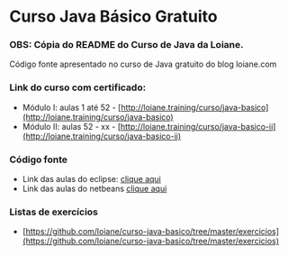 Curso Java Básico Gratuito
=================

### OBS: Cópia do README do Curso de Java da Loiane.

Código fonte apresentado no curso de Java gratuito do blog loiane.com

### Link do curso com certificado:
* Módulo I: aulas 1 até 52 - [http://loiane.training/curso/java-basico](http://loiane.training/curso/java-basico)
* Módulo II: aulas 52 - xx - [http://loiane.training/curso/java-basico-ii](http://loiane.training/curso/java-basico-ii)

### Código fonte
* Link das aulas do eclipse: [clique aqui](https://github.com/loiane/curso-java-basico/tree/master/eclipse/curso-java-basico/src/com/loiane/cursojava)
* Link das aulas do netbeans [clique aqui](https://github.com/loiane/curso-java-basico/tree/master/netbeans/curso-java-basico/src/com/loiane/cursojava)

### Listas de exercícios
* [https://github.com/loiane/curso-java-basico/tree/master/exercicios](https://github.com/loiane/curso-java-basico/tree/master/exercicios)
